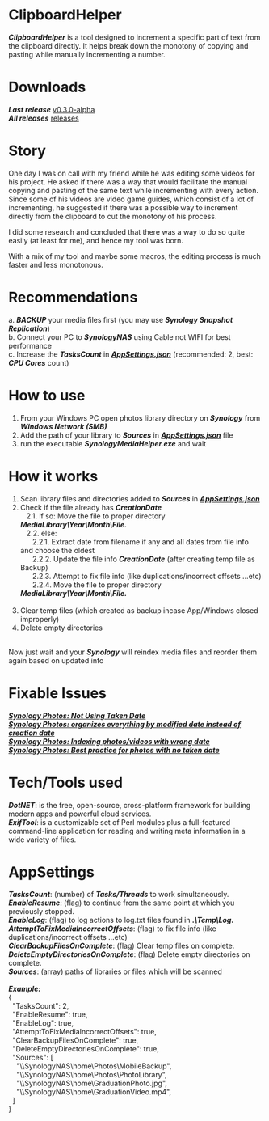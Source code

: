 # ClipboardHelper
<b>*ClipboardHelper*</b>  is a tool designed to increment a specific part of text from the clipboard directly. It helps break down the monotony of copying and pasting while manually incrementing a number.

# Downloads
<b>*Last release*</b> [v0.3.0-alpha](https://github.com/BenSabry/SynologyMediaHelper/releases/tag/v0.3.0-alpha)<br />
<b>*All releases*</b> [releases](https://github.com/BenSabry/SynologyMediaHelper/releases)

# Story
One day I was on call with my friend while he was editing some videos for his project. He asked if there was a way that would facilitate the manual copying and pasting of the same text while incrementing with every action. Since some of his videos are video game guides, which consist of a lot of incrementing, he suggested if there was a possible way to increment directly from the clipboard to cut the monotony of his process.

I did some research and concluded that there was a way to do so quite easily (at least for me), and hence my tool was born.

With a mix of my tool and maybe some macros, the editing process is much faster and less monotonous.

# Recommendations
a. <b>*BACKUP*</b> your media files first (you may use <b>*Synology Snapshot Replication*</b>)<br />
b. Connect your PC to <b>*SynologyNAS*</b> using Cable not WIFI for best performance<br />
c. Increase the <b>*TasksCount*</b> in <b>*[AppSettings.json](#AppSettings)*</b> (recommended: 2, best: <b>*CPU Cores*</b> count)<br />

# How to use
1. From your Windows PC open photos library directory on <b>*Synology*</b> from <b>*Windows Network (SMB)*</b><br />
2. Add the path of your library to <b>*Sources*</b> in <b>*[AppSettings.json](#AppSettings)*</b> file<br />
3. run the executable <b>*SynologyMediaHelper.exe*</b> and wait<br />

# How it works
1. Scan library files and directories added to <b>*Sources*</b> in <b>*[AppSettings.json](#AppSettings)*</b><br />
2. Check if the file already has <b>*CreationDate*</b><br />
&nbsp;&nbsp;&nbsp;2.1. if so: Move the file to proper directory <b>*MediaLibrary\Year\Month\File.*</b><br />
&nbsp;&nbsp;&nbsp;2.2. else:<br />
&nbsp;&nbsp;&nbsp;&nbsp;&nbsp;&nbsp;2.2.1. Extract date from filename if any and all dates from file info and choose the oldest<br />
&nbsp;&nbsp;&nbsp;&nbsp;&nbsp;&nbsp;2.2.2. Update the file info <b>*CreationDate*</b> (after creating temp file as Backup)<br />
&nbsp;&nbsp;&nbsp;&nbsp;&nbsp;&nbsp;2.2.3. Attempt to fix file info (like duplications/incorrect offsets ...etc)<br />
&nbsp;&nbsp;&nbsp;&nbsp;&nbsp;&nbsp;2.2.4. Move the file to proper directory <b>*MediaLibrary\Year\Month\File.*</b><br /><br />
3. Clear temp files (which created as backup incase App/Windows closed improperly)<br />
4. Delete empty directories<br /><br />

Now just wait and your <b>*Synology*</b> will reindex media files and reorder them again based on updated info

# Fixable Issues
[<b>*Synology Photos: Not Using Taken Date*</b>](https://www.reddit.com/r/synology/comments/kgy604/synology_photos_not_using_taken_date/)<br />
[<b>*Synology Photos: organizes everything by modified date instead of creation date*</b>](https://www.reddit.com/r/synology/comments/120jsvk/synology_photos_organizes_everything_by_modified/)<br />
[<b>*Synology Photos: Indexing photos/videos with wrong date*</b>](https://www.reddit.com/r/synology/comments/qj9wya/synology_photos_indexing_photosvideos_with_wrong/)<br />
[<b>*Synology Photos: Best practice for photos with no taken date*</b>](https://www.reddit.com/r/synology/comments/rn5cvm/best_practice_for_photos_with_no_taken_date/)<br />

# Tech/Tools used
<b>*DotNET*</b>: is the free, open-source, cross-platform framework for building modern apps and powerful cloud services.<br />
<b>*ExifTool*</b>: is a customizable set of Perl modules plus a full-featured command-line application for reading and writing meta information in a wide variety of files.<br />

# AppSettings
<b>*TasksCount*</b>: (number) of <b>*Tasks/Threads*</b> to work simultaneously.<br />
<b>*EnableResume*</b>: (flag) to continue from the same point at which you previously stopped.<br />
<b>*EnableLog*</b>: (flag) to log actions to log.txt files found in <b>*.\Temp\Log.*</b><br />
<b>*AttemptToFixMediaIncorrectOffsets*</b>: (flag) to fix file info (like duplications/incorrect offsets ...etc)<br />
<b>*ClearBackupFilesOnComplete*</b>: (flag) Clear temp files on complete.<br />
<b>*DeleteEmptyDirectoriesOnComplete*</b>: (flag) Delete empty directories on complete.<br />
<b>*Sources*</b>: (array) paths of libraries or files which will be scanned<br />
<br />
<b>*Example:*</b><br />
{<br />
&nbsp;&nbsp;"TasksCount": 2,<br />
&nbsp;&nbsp;"EnableResume":  true,<br />
&nbsp;&nbsp;"EnableLog": true,<br />
&nbsp;&nbsp;"AttemptToFixMediaIncorrectOffsets": true,<br />
&nbsp;&nbsp;"ClearBackupFilesOnComplete": true,<br />
&nbsp;&nbsp;"DeleteEmptyDirectoriesOnComplete": true,<br />
&nbsp;&nbsp;"Sources": [<br />
&nbsp;&nbsp;&nbsp;&nbsp;"\\\\SynologyNAS\\home\\Photos\\MobileBackup",<br />
&nbsp;&nbsp;&nbsp;&nbsp;"\\\\SynologyNAS\\home\\Photos\\PhotoLibrary",<br />
&nbsp;&nbsp;&nbsp;&nbsp;"\\\\SynologyNAS\\home\\GraduationPhoto.jpg",<br />
&nbsp;&nbsp;&nbsp;&nbsp;"\\\\SynologyNAS\\home\\GraduationVideo.mp4",<br />
&nbsp;&nbsp;]<br />
}<br />

